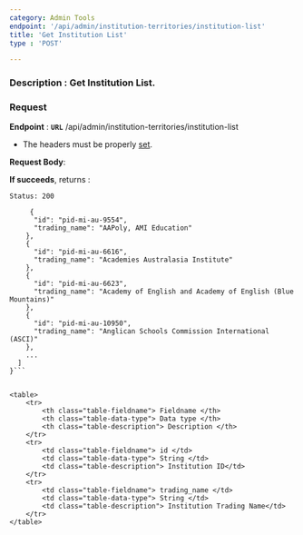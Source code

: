 ```yaml
---
category: Admin Tools
endpoint: '/api/admin/institution-territories/institution-list'
title: 'Get Institution List'
type : 'POST'

---
```

### **Description** : Get Institution List.
### Request

**Endpoint** : **`URL`** /api/admin/institution-territories/institution-list

* The headers must be properly [set](#/Info-setting-headers-token).

**Request Body**: 

**If succeeds**, returns : 

```Status: 200```

```[
     {
      "id": "pid-mi-au-9554",
      "trading_name": "AAPoly, AMI Education"
    },
    {
      "id": "pid-mi-au-6616",
      "trading_name": "Academies Australasia Institute"
    },
    {
      "id": "pid-mi-au-6623",
      "trading_name": "Academy of English and Academy of English (Blue Mountains)"
    },
    {
      "id": "pid-mi-au-10950",
      "trading_name": "Anglican Schools Commission International (ASCI)"
    },
	...
  ]
}```


<table>
	<tr>
		<th class="table-fieldname"> Fieldname </th>
		<th class="table-data-type"> Data type </th>
		<th class="table-description"> Description </th>
	</tr>
	<tr>
		<td class="table-fieldname"> id </td>
		<td class="table-data-type"> String </td>
		<td class="table-description"> Institution ID</td>
	</tr>  
	<tr>
		<td class="table-fieldname"> trading_name </td>
		<td class="table-data-type"> String </td>
		<td class="table-description"> Institution Trading Name</td>
	</tr>  
</table>